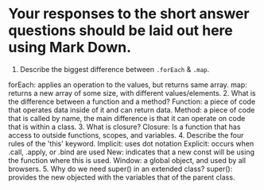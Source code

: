 # Your responses to the short answer questions should be laid out here using Mark Down.
1. Describe the biggest difference between `.forEach` & `.map`.

  forEach: applies an operation to the values, but returns same array.
  map: returns a new array of some size, with different values/elements.
2. What is the difference between a function and a method?
  Function: a piece of code that operates data inside of it and can return data.
  Method: a piece of code that is called by name, the main difference is that it can operate on code that is within a class.
3. What is closure?
Closure: Is a function that has access to outside functions, scopes, and variables.
4. Describe the four rules of the 'this' keyword.
Implicit: uses dot notation
Explicit: occurs when .call, .apply, or .bind are used
New: indicates that a new const will be using the function where this is used.
Window: a global object, and used by all browsers.
5. Why do we need super() in an extended class?
  super(): provides the new objected with the variables that of the parent class. 
